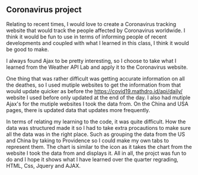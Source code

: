 ## Coronavirus project



Relating to recent times, I would love to create a Coronavirus tracking website that would track the people affected by Coronavirus worldwide.  I think it would be fun to use in terms of informing people of recent developments and coupled with what I learned in this class, I think it would be good to make.

I always found Ajax to be pretty interesting, so I choose to take what I learned from the Weather API Lab and apply it to the Coronavirus website.

One thing that was rather difficult was getting accurate information on all the deathes, so I used mutiple websites to get the information from that would update quicker as before the https://covid19.mathdro.id/api/daily/ website I used before only updated at the end of the day.  I also had mutiple Ajax's for the mutiple websites I took the data from.  On the China and USA pages, there is updated data that updates more frequently.

In terms of relating my learning to the code, it was quite difficult.  How the data was structured made it so I had to take extra procautions to make sure all the data was in the right place.  Such as grouping the data from the US and China by taking to Providence so I could make my own tabs to represent them.  The chart is similar to the icon as it takes the chart from the website I took the data from and displays it.  All in all, the projct was fun to do and I hope it shows what I have learned over the quarter regrading, HTML, Css, Jquery and AJAX. 
